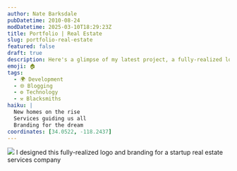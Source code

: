 ```yaml
---
author: Nate Barksdale
pubDatetime: 2010-08-24
modDatetime: 2025-03-10T18:29:23Z
title: Portfolio | Real Estate
slug: portfolio-real-estate
featured: false
draft: true
description: Here's a glimpse of my latest project, a fully-realized logo and branding for a startup real estate services company. "Our vision was to create a unique identity that speaks to modern homebuyers and sellers."
emoji: 🏠
tags:
  - 🌍 Development
  - 🌐 Blogging
  - ⚙️ Technology
  - ⚒️ Blacksmiths
haiku: |
  New homes on the rise  
  Services guiding us all  
  Branding for the dream
coordinates: [34.0522, -118.2437]
---
```


![](https://www.natebarksdale.com/wp-content/uploads/portfolio/know_card_530.jpg) I designed this fully-realized logo and branding for a startup real estate services company
